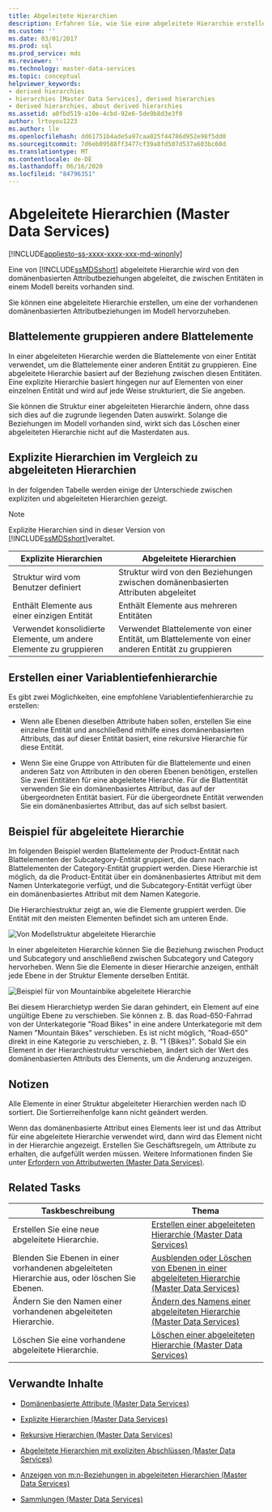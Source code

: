 ```yaml
---
title: Abgeleitete Hierarchien
description: Erfahren Sie, wie Sie eine abgeleitete Hierarchie erstellen, um vorhandene Domänen basierte Attribut Beziehungen in einem Master Data Services Modell hervorzuheben.
ms.custom: ''
ms.date: 03/01/2017
ms.prod: sql
ms.prod_service: mds
ms.reviewer: ''
ms.technology: master-data-services
ms.topic: conceptual
helpviewer_keywords:
- derived hierarchies
- hierarchies [Master Data Services], derived hierarchies
- derived hierarchies, about derived hierarchies
ms.assetid: a0fbd519-a10e-4cbd-92e6-5de9b8d3e3f0
author: lrtoyou1223
ms.author: lle
ms.openlocfilehash: dd61751b4ade5a97caa025f44786d952e98f5dd0
ms.sourcegitcommit: 7d6eb09588ff3477cf39a8fd507d537a603bc60d
ms.translationtype: MT
ms.contentlocale: de-DE
ms.lasthandoff: 06/16/2020
ms.locfileid: "84796351"
---
```

# <a name="derived-hierarchies-master-data-services"></a>Abgeleitete Hierarchien (Master Data Services)

[!INCLUDE[appliesto-ss-xxxx-xxxx-xxx-md-winonly](../includes/appliesto-ss-xxxx-xxxx-xxx-md-winonly.md)]

  Eine von [!INCLUDE[ssMDSshort](../includes/ssmdsshort-md.md)] abgeleitete Hierarchie wird von den domänenbasierten Attributbeziehungen abgeleitet, die zwischen Entitäten in einem Modell bereits vorhanden sind.  
  
 Sie können eine abgeleitete Hierarchie erstellen, um eine der vorhandenen domänenbasierten Attributbeziehungen im Modell hervorzuheben.  
  
## <a name="leaf-members-group-other-leaf-members"></a>Blattelemente gruppieren andere Blattelemente  
 In einer abgeleiteten Hierarchie werden die Blattelemente von einer Entität verwendet, um die Blattelemente einer anderen Entität zu gruppieren. Eine abgeleitete Hierarchie basiert auf der Beziehung zwischen diesen Entitäten. Eine explizite Hierarchie basiert hingegen nur auf Elementen von einer einzelnen Entität und wird auf jede Weise strukturiert, die Sie angeben.  
  
 Sie können die Struktur einer abgeleiteten Hierarchie ändern, ohne dass sich dies auf die zugrunde liegenden Daten auswirkt. Solange die Beziehungen im Modell vorhanden sind, wirkt sich das Löschen einer abgeleiteten Hierarchie nicht auf die Masterdaten aus.  
  
## <a name="explicit-hierarchies-versus-derived-hierarchies"></a>Explizite Hierarchien im Vergleich zu abgeleiteten Hierarchien  
 In der folgenden Tabelle werden einige der Unterschiede zwischen expliziten und abgeleiteten Hierarchien gezeigt.  
  
> [!NOTE]  
>  Explizite Hierarchien sind in dieser Version von [!INCLUDE[ssMDSshort](../includes/ssmdsshort-md.md)]veraltet.  
  
|Explizite Hierarchien|Abgeleitete Hierarchien|  
|--------------------------|-------------------------|  
|Struktur wird vom Benutzer definiert|Struktur wird von den Beziehungen zwischen domänenbasierten Attributen abgeleitet|  
|Enthält Elemente aus einer einzigen Entität|Enthält Elemente aus mehreren Entitäten|  
|Verwendet konsolidierte Elemente, um andere Elemente zu gruppieren|Verwendet Blattelemente von einer Entität, um Blattelemente von einer anderen Entität zu gruppieren|  
  
## <a name="creating-a-variable-depth-hierarchy"></a>Erstellen einer Variablentiefenhierarchie  
 Es gibt zwei Möglichkeiten, eine empfohlene Variablentiefenhierarchie zu erstellen:  
  
-   Wenn alle Ebenen dieselben Attribute haben sollen, erstellen Sie eine einzelne Entität und anschließend mithilfe eines domänenbasierten Attributs, das auf dieser Entität basiert, eine rekursive Hierarchie für diese Entität.  
  
-   Wenn Sie eine Gruppe von Attributen für die Blattelemente und einen anderen Satz von Attributen in den oberen Ebenen benötigen, erstellen Sie zwei Entitäten für eine abgeleitete Hierarchie. Für die Blattentität verwenden Sie ein domänenbasiertes Attribut, das auf der übergeordneten Entität basiert. Für die übergeordnete Entität verwenden Sie ein domänenbasiertes Attribut, das auf sich selbst basiert.  
  
## <a name="derived-hierarchy-example"></a>Beispiel für abgeleitete Hierarchie  
 Im folgenden Beispiel werden Blattelemente der Product-Entität nach Blattelementen der Subcategory-Entität gruppiert, die dann nach Blattelementen der Category-Entität gruppiert werden. Diese Hierarchie ist möglich, da die Product-Entität über ein domänenbasiertes Attribut mit dem Namen Unterkategorie verfügt, und die Subcategory-Entität verfügt über ein domänenbasiertes Attribut mit dem Namen Kategorie.  
  
 Die Hierarchiestruktur zeigt an, wie die Elemente gruppiert werden. Die Entität mit den meisten Elementen befindet sich am unteren Ende.  
  
 ![Von Modellstruktur abgeleitete Hierarchie](../master-data-services/media/mds-conc-derived-hierarchy-structure.gif "Von Modellstruktur abgeleitete Hierarchie")  
  
 In einer abgeleiteten Hierarchie können Sie die Beziehung zwischen Product und Subcategory und anschließend zwischen Subcategory und Category hervorheben. Wenn Sie die Elemente in dieser Hierarchie anzeigen, enthält jede Ebene in der Struktur Elemente derselben Entität.  
  
 ![Beispiel für von Mountainbike abgeleitete Hierarchie](../master-data-services/media/mds-conc-derived-hierarchy-example.gif "Beispiel für von Mountainbike abgeleitete Hierarchie")  
  
 Bei diesem Hierarchietyp werden Sie daran gehindert, ein Element auf eine ungültige Ebene zu verschieben. Sie können z. B. das Road-650-Fahrrad von der Unterkategorie "Road Bikes" in eine andere Unterkategorie mit dem Namen "Mountain Bikes" verschieben. Es ist nicht möglich, "Road-650" direkt in eine Kategorie zu verschieben, z. B. "1 {Bikes}". Sobald Sie ein Element in der Hierarchiestruktur verschieben, ändert sich der Wert des domänenbasierten Attributs des Elements, um die Änderung anzuzeigen.  
  
## <a name="notes"></a>Notizen  
 Alle Elemente in einer Struktur abgeleiteter Hierarchien werden nach ID sortiert. Die Sortierreihenfolge kann nicht geändert werden.  
  
 Wenn das domänenbasierte Attribut eines Elements leer ist und das Attribut für eine abgeleitete Hierarchie verwendet wird, dann wird das Element nicht in der Hierarchie angezeigt. Erstellen Sie Geschäftsregeln, um Attribute zu erhalten, die aufgefüllt werden müssen. Weitere Informationen finden Sie unter [Erfordern von Attributwerten &#40;Master Data Services&#41;](../master-data-services/require-attribute-values-master-data-services.md).  
  
## <a name="related-tasks"></a>Related Tasks  
  
|Taskbeschreibung|Thema|  
|----------------------|-----------|  
|Erstellen Sie eine neue abgeleitete Hierarchie.|[Erstellen einer abgeleiteten Hierarchie &#40;Master Data Services&#41;](../master-data-services/create-a-derived-hierarchy-master-data-services.md)|  
|Blenden Sie Ebenen in einer vorhandenen abgeleiteten Hierarchie aus, oder löschen Sie Ebenen.|[Ausblenden oder Löschen von Ebenen in einer abgeleiteten Hierarchie &#40;Master Data Services&#41;](../master-data-services/hide-or-delete-levels-in-a-derived-hierarchy-master-data-services.md)|  
|Ändern Sie den Namen einer vorhandenen abgeleiteten Hierarchie.|[Ändern des Namens einer abgeleiteten Hierarchie &#40;Master Data Services&#41;](../master-data-services/change-a-derived-hierarchy-name-master-data-services.md)|  
|Löschen Sie eine vorhandene abgeleitete Hierarchie.|[Löschen einer abgeleiteten Hierarchie &#40;Master Data Services&#41;](../master-data-services/delete-a-derived-hierarchy-master-data-services.md)|  
  
## <a name="related-content"></a>Verwandte Inhalte  
  
-   [Domänenbasierte Attribute &#40;Master Data Services&#41;](../master-data-services/domain-based-attributes-master-data-services.md)  
  
-   [Explizite Hierarchien &#40;Master Data Services&#41;](../master-data-services/explicit-hierarchies-master-data-services.md)  
  
-   [Rekursive Hierarchien &#40;Master Data Services&#41;](../master-data-services/recursive-hierarchies-master-data-services.md)  
  
-   [Abgeleitete Hierarchien mit expliziten Abschlüssen &#40;Master Data Services&#41;](../master-data-services/derived-hierarchies-with-explicit-caps-master-data-services.md)  
  
-   [Anzeigen von m:n-Beziehungen in abgeleiteten Hierarchien &#40;Master Data Services&#41;](../master-data-services/show-many-to-many-relationships-in-derived-hierarchies-master-data-services.md)  
  
-   [Sammlungen &#40;Master Data Services&#41;](../master-data-services/collections-master-data-services.md)  
  
  
